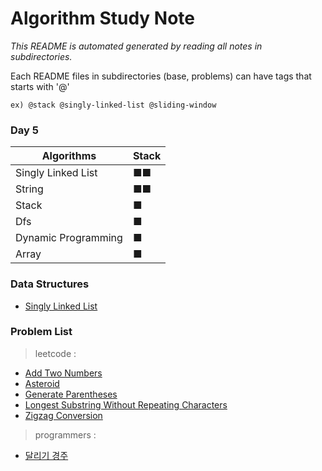 
# Algorithm Study Note  

_This README is automated generated by reading all notes in subdirectories._  

Each README files in subdirectories (base, problems) can have tags that starts with '@'  
```
ex) @stack @singly-linked-list @sliding-window  
```

### Day 5  
| Algorithms |      Stack      |
|-----------|------------------|
| Singly Linked List | ■■ |
| String | ■■ |
| Stack | ■ |
| Dfs | ■ |
| Dynamic Programming | ■ |
| Array | ■ |

### Data Structures
- [Singly Linked List](None/tree/main/base/singly-linked-list)


### Problem List  
> leetcode :
  - [Add Two Numbers](None/tree/main/problems/leetcode/Add%20Two%20Numbers)
  - [Asteroid](None/tree/main/problems/leetcode/Asteroid)
  - [Generate Parentheses](None/tree/main/problems/leetcode/Generate%20Parentheses)
  - [Longest Substring Without Repeating Characters](None/tree/main/problems/leetcode/Longest%20Substring%20Without%20Repeating%20Characters)
  - [Zigzag Conversion](None/tree/main/problems/leetcode/Zigzag%20Conversion)
  > programmers :
  - [달리기 경주](None/tree/main/problems/programmers/달리기%20경주)
  
